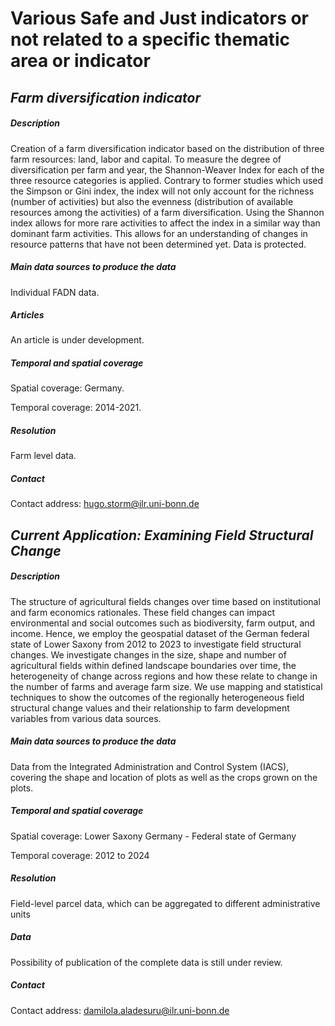 # Various Safe and Just indicators or not related to a specific thematic area or indicator

## *Farm diversification indicator*

##### *Description*

Creation of a farm diversification indicator based on the distribution of three farm resources: land, labor and capital.
To measure the degree of diversification per farm and year, the Shannon-Weaver Index for each of the three resource categories is applied. Contrary to former studies which used the Simpson or Gini index, the index will not only account for the richness (number of activities) but also the evenness (distribution of available resources among the activities) of a farm diversification. Using the Shannon index allows for more rare activities to affect the index in a similar way than dominant farm activities. This allows for an understanding of changes in resource patterns that have not been determined yet.
Data is protected.

##### *Main data sources to produce the data*

Individual FADN data.

##### *Articles*

An article is under development.

##### *Temporal and spatial coverage*

Spatial coverage: Germany. 

Temporal coverage: 2014-2021.

##### *Resolution*

Farm level data.

##### *Contact*

Contact address: hugo.storm@ilr.uni-bonn.de

## *Current Application: Examining Field Structural Change*

##### *Description*

The structure of agricultural fields changes over time based on institutional and farm economics rationales. These field changes can impact environmental and social outcomes such as biodiversity, farm output, and income. Hence, we employ the geospatial dataset of the German federal state of Lower Saxony from 2012 to 2023 to investigate field structural changes. We investigate changes in the size, shape and number of agricultural fields within defined landscape boundaries over time, the heterogeneity of change across regions and how these relate to change in the number of farms and average farm size. We use mapping and statistical techniques to show the outcomes of the regionally heterogeneous field structural change values and their relationship to farm development variables from various data sources. 

##### *Main data sources to produce the data*

Data from the Integrated Administration and Control System (IACS), covering the shape and location of plots as well as the crops grown on the plots.

##### *Temporal and spatial coverage*

Spatial coverage: Lower Saxony Germany - Federal state of Germany

Temporal coverage: 2012 to 2024

##### *Resolution*

Field-level parcel data, which can be aggregated to different administrative units

##### *Data*

Possibility of publication of the complete data is still under review.

##### *Contact*

Contact address: damilola.aladesuru@ilr.uni-bonn.de

